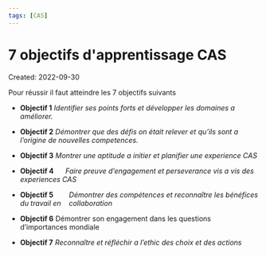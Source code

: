 ```yaml
---
tags: [CAS] 
---
```

# 7 objectifs d'apprentissage CAS
Created: 2022-09-30


Pour réussir il faut atteindre les 7 objectifs suivants

- **Objectif 1**
    *Identifier ses points forts et développer les domaines a améliorer.*

- **Objectif 2**
    *Démontrer que des défis on était relever et qu’ils sont a l’origine de nouvelles competences.*

- **Objectif 3**
    *Montrer une aptitude a initier et planifier une experience CAS*

- **Objectif 4**     
    *Faire preuve d’engagement et perseverance vis a vis des experiences CAS*

- **Objectif 5**       
    *Démontrer des compétences et reconnaître les bénéfices du travail en    collaboration*

- **Objectif 6**
    Démontrer son engagement dans les questions d’importances mondiale

- **Objectif 7**
    *Reconnaître et réfléchir a l’ethic des choix et des actions*

